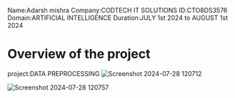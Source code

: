 
Name:Adarsh mishra
Company:CODTECH IT SOLUTIONS
ID:CTO8DS3576
Domain:ARTIFICIAL INTELLIGENCE
Duration:JULY 1st 2024 to AUGUST 1st 2024


# Overview of the project
 project:DATA PREPROCESSING 
![Screenshot 2024-07-28 120712](https://github.com/user-attachments/assets/5d06e4b4-21e8-49c2-8a6f-29f8be541ce5)

![Screenshot 2024-07-28 120757](https://github.com/user-attachments/assets/fab4f8b5-ecf8-4193-ada2-d2fbd108373a)

